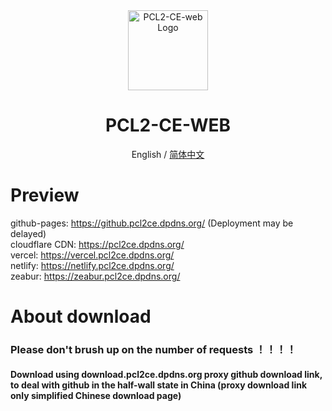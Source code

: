 <div align="center">

<img src="https://img.picui.cn/free/2025/03/09/67cc7237e54bb.png" width="128" height="128" alt="PCL2-CE-web Logo">

# PCL2-CE-WEB<br>
English / [简体中文](./README_EN.md)

</div>

# Preview
github-pages: https://github.pcl2ce.dpdns.org/ (Deployment may be delayed)<br>
cloudflare CDN: https://pcl2ce.dpdns.org/<br>
vercel: https://vercel.pcl2ce.dpdns.org/<br>
netlify: https://netlify.pcl2ce.dpdns.org/<br>
zeabur: https://zeabur.pcl2ce.dpdns.org/<br>

# About download

### Please don't brush up on the number of requests ！！！！<br>
#### Download using download.pcl2ce.dpdns.org proxy github download link, to deal with github in the half-wall state in China (proxy download link only simplified Chinese download page)